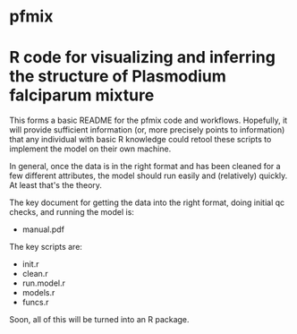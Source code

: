 # pfmix
# R code for visualizing and inferring the structure of Plasmodium falciparum mixture

This forms a basic README for the pfmix code and workflows. Hopefully, it will provide sufficient information 
(or, more precisely points to information) that any individual with basic R knowledge could retool these scripts
to implement the model on their own machine.

In general, once the data is in the right format and has been cleaned for a few different attributes, the model
should run easily and (relatively) quickly. At least that's the theory. 

The key document for getting the data into the right format, doing initial qc checks, and running the model is:
  * manual.pdf
  
The key scripts are:
  * init.r
  * clean.r
  * run.model.r
  * models.r
  * funcs.r 

Soon, all of this will be turned into an R package.
  
  
  
